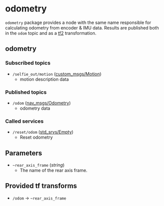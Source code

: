 # odometry

`odometry` package provides a node with the same name responsible for calculating odometry from encoder & IMU data. Results are published both in the `odom` topic and as a [tf2](http://wiki.ros.org/tf2) transformation.

## odometry

### Subscribed topics


- `/selfie_out/motion` ([custom_msgs/Motion](./../../Shared/custom_msgs/msg/Motion.msg))
  - motion description data

### Published topics

- `/odom` ([nav_msgs/Odometry](http://docs.ros.org/melodic/api/nav_msgs/html/msg/Odometry.html))
  - odometry data

### Called services
- `/reset/odom` ([std_srvs/Empty](http://docs.ros.org/melodic/api/std_srvs/html/srv/Empty.html))
  - Reset odometry

## Parameters

- `~rear_axis_frame` (*string*)
  - The name of the rear axis frame.

## Provided tf transforms

- `/odom` → `~rear_axis_frame`
